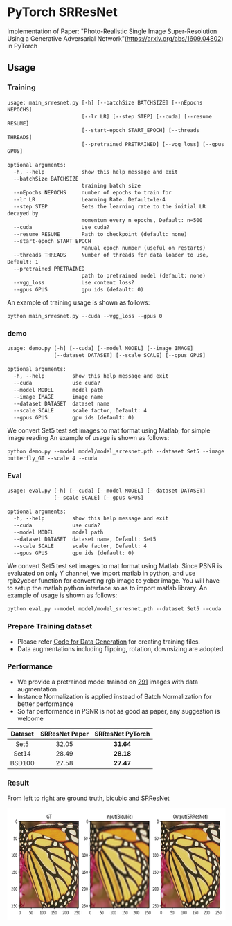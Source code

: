# PyTorch SRResNet
Implementation of Paper: "Photo-Realistic Single Image Super-Resolution Using a Generative Adversarial Network"(https://arxiv.org/abs/1609.04802) in PyTorch

## Usage
### Training
```
usage: main_srresnet.py [-h] [--batchSize BATCHSIZE] [--nEpochs NEPOCHS]
                        [--lr LR] [--step STEP] [--cuda] [--resume RESUME]
                        [--start-epoch START_EPOCH] [--threads THREADS]
                        [--pretrained PRETRAINED] [--vgg_loss] [--gpus GPUS]

optional arguments:
  -h, --help            show this help message and exit
  --batchSize BATCHSIZE
                        training batch size
  --nEpochs NEPOCHS     number of epochs to train for
  --lr LR               Learning Rate. Default=1e-4
  --step STEP           Sets the learning rate to the initial LR decayed by
                        momentum every n epochs, Default: n=500
  --cuda                Use cuda?
  --resume RESUME       Path to checkpoint (default: none)
  --start-epoch START_EPOCH
                        Manual epoch number (useful on restarts)
  --threads THREADS     Number of threads for data loader to use, Default: 1
  --pretrained PRETRAINED
                        path to pretrained model (default: none)
  --vgg_loss            Use content loss?
  --gpus GPUS           gpu ids (default: 0)
```
An example of training usage is shown as follows:
```
python main_srresnet.py --cuda --vgg_loss --gpus 0
```

### demo
```
usage: demo.py [-h] [--cuda] [--model MODEL] [--image IMAGE]
               [--dataset DATASET] [--scale SCALE] [--gpus GPUS]

optional arguments:
  -h, --help         show this help message and exit
  --cuda             use cuda?
  --model MODEL      model path
  --image IMAGE      image name
  --dataset DATASET  dataset name
  --scale SCALE      scale factor, Default: 4
  --gpus GPUS        gpu ids (default: 0)
```
We convert Set5 test set images to mat format using Matlab, for simple image reading
An example of usage is shown as follows:
```
python demo.py --model model/model_srresnet.pth --dataset Set5 --image butterfly_GT --scale 4 --cuda
```

### Eval
```
usage: eval.py [-h] [--cuda] [--model MODEL] [--dataset DATASET]
               [--scale SCALE] [--gpus GPUS]

optional arguments:
  -h, --help         show this help message and exit
  --cuda             use cuda?
  --model MODEL      model path
  --dataset DATASET  dataset name, Default: Set5
  --scale SCALE      scale factor, Default: 4
  --gpus GPUS        gpu ids (default: 0)
```
We convert Set5 test set images to mat format using Matlab. Since PSNR is evaluated on only Y channel, we import matlab in python, and use rgb2ycbcr function for converting rgb image to ycbcr image. You will have to setup the matlab python interface so as to import matlab library. 
An example of usage is shown as follows:
```
python eval.py --model model/model_srresnet.pth --dataset Set5 --cuda
```

### Prepare Training dataset
  - Please refer [Code for Data Generation](https://github.com/twtygqyy/pytorch-SRResNet/tree/master/data) for creating training files.
  - Data augmentations including flipping, rotation, downsizing are adopted.


### Performance
  - We provide a pretrained model trained on [291](http://cv.snu.ac.kr/research/VDSR/train_data.zip) images with data augmentation
  - Instance Normalization is applied instead of Batch Normalization for better performance 
  - So far performance in PSNR is not as good as paper, any suggestion is welcome
  
| Dataset        | SRResNet Paper | SRResNet PyTorch|
| :-------------:|:--------------:|:---------------:|
| Set5           | 32.05          | **31.64**       |
| Set14          | 28.49          | **28.18**       |
| BSD100         | 27.58          | **27.47**       |

### Result
From left to right are ground truth, bicubic and SRResNet
<p>
  <img src='result/result.png' height='260' width='700'/>
</p>
